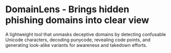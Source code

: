 # DomainLens - Brings hidden phishing domains into clear view
A lightweight tool that unmasks deceptive domains by detecting confusable Unicode characters, decoding punycode, revealing code points, and generating look-alike variants for awareness and takedown efforts.

